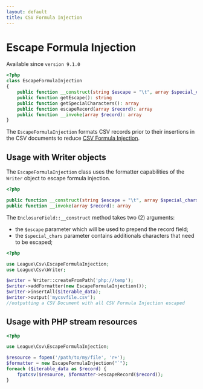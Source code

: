 ```yaml
---
layout: default
title: CSV Formula Injection
---
```


# Escape Formula Injection

<p class="message-info">Available since <code>version 9.1.0</code></p>

~~~php
<?php
class EscapeFormulaInjection
{
    public function __construct(string $escape = "\t", array $special_chars = [])
    public function getEscape(): string
    public function getSpecialCharacters(): array
    public function escapeRecord(array $record): array
    public function __invoke(array $record): array
}
~~~

The `EscapeFormulaInjection` formats CSV records prior to their insertions in the CSV documents to reduce [CSV Formula Injection](http://georgemauer.net/2017/10/07/csv-injection.html).

## Usage with Writer objects


The `EscapeFormulaInjection` class uses the formatter capabilities of the `Writer` object to escape formula injection.

~~~php
<?php

public function __construct(string $escape = "\t", array $special_chars = [])
public function __invoke(array $record): array
~~~

The `EnclosureField::__construct` method takes two (2) arguments:

- the `$escape` parameter which will be used to prepend the record field;
- the `$special_chars` parameter contains additionals characters that need to be escaped;

~~~php
<?php

use League\Csv\EscapeFormulaInjection;
use League\Csv\Writer;

$writer = Writer::createFromPath('php://temp');
$writer->addFormatter(new EscapeFormulaInjection());
$writer->insertAll($iterable_data);
$writer->output('mycsvfile.csv');
//outputting a CSV Document with all CSV Formula Injection escaped
~~~

## Usage with PHP stream resources

~~~php
<?php

use League\Csv\EscapeFormulaInjection;

$resource = fopen('/path/to/my/file', 'r+');
$formatter = new EscapeFormulaInjection("`");
foreach ($iterable_data as $record) {
    fputcsv($resource, $formatter->escapeRecord($record));
}
~~~